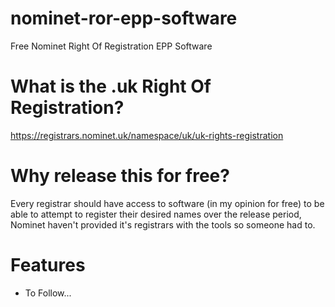 # nominet-ror-epp-software
Free Nominet Right Of Registration EPP Software

# What is the .uk Right Of Registration?
https://registrars.nominet.uk/namespace/uk/uk-rights-registration

# Why release this for free?

Every registrar should have access to software (in my opinion for free) to be able to attempt to register their desired names over the release period, Nominet haven't provided it's registrars with the tools so someone had to.

# Features

- To Follow...

